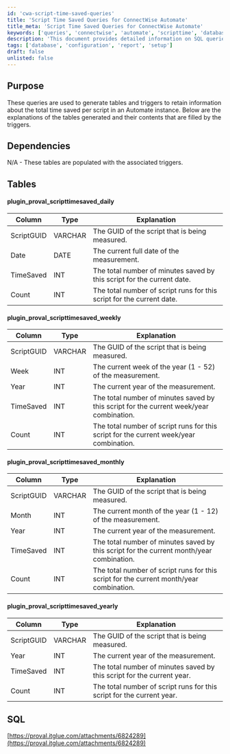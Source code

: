 ```yaml
---
id: 'cwa-script-time-saved-queries'
title: 'Script Time Saved Queries for ConnectWise Automate'
title_meta: 'Script Time Saved Queries for ConnectWise Automate'
keywords: ['queries', 'connectwise', 'automate', 'scripttime', 'database']
description: 'This document provides detailed information on SQL queries used to create tables and triggers that track the total time saved by scripts in a ConnectWise Automate instance. It explains the structure and purpose of each table generated, including daily, weekly, monthly, and yearly tracking of script execution and time savings.'
tags: ['database', 'configuration', 'report', 'setup']
draft: false
unlisted: false
---
```

## Purpose

These queries are used to generate tables and triggers to retain information about the total time saved per script in an Automate instance. Below are the explanations of the tables generated and their contents that are filled by the triggers.

## Dependencies

N/A - These tables are populated with the associated triggers.

## Tables

#### plugin_proval_scripttimesaved_daily

| Column       | Type    | Explanation                                                      |
|--------------|---------|------------------------------------------------------------------|
| ScriptGUID   | VARCHAR | The GUID of the script that is being measured.                  |
| Date         | DATE    | The current full date of the measurement.                        |
| TimeSaved    | INT     | The total number of minutes saved by this script for the current date. |
| Count        | INT     | The total number of script runs for this script for the current date. |

#### plugin_proval_scripttimesaved_weekly

| Column       | Type    | Explanation                                                      |
|--------------|---------|------------------------------------------------------------------|
| ScriptGUID   | VARCHAR | The GUID of the script that is being measured.                  |
| Week         | INT     | The current week of the year (1 - 52) of the measurement.      |
| Year         | INT     | The current year of the measurement.                            |
| TimeSaved    | INT     | The total number of minutes saved by this script for the current week/year combination. |
| Count        | INT     | The total number of script runs for this script for the current week/year combination. |

#### plugin_proval_scripttimesaved_monthly

| Column       | Type    | Explanation                                                      |
|--------------|---------|------------------------------------------------------------------|
| ScriptGUID   | VARCHAR | The GUID of the script that is being measured.                  |
| Month        | INT     | The current month of the year (1 - 12) of the measurement.     |
| Year         | INT     | The current year of the measurement.                            |
| TimeSaved    | INT     | The total number of minutes saved by this script for the current month/year combination. |
| Count        | INT     | The total number of script runs for this script for the current month/year combination. |

#### plugin_proval_scripttimesaved_yearly

| Column       | Type    | Explanation                                                      |
|--------------|---------|------------------------------------------------------------------|
| ScriptGUID   | VARCHAR | The GUID of the script that is being measured.                  |
| Year         | INT     | The current year of the measurement.                            |
| TimeSaved    | INT     | The total number of minutes saved by this script for the current year. |
| Count        | INT     | The total number of script runs for this script for the current year. |

## SQL

[https://proval.itglue.com/attachments/6824289](https://proval.itglue.com/attachments/6824289)



